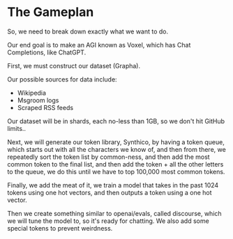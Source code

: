 # The Gameplan

So, we need to break down exactly what we want to do.

Our end goal is to make an AGI known as Voxel, which has Chat Completions, like ChatGPT.

First, we must construct our dataset (Grapha).

Our possible sources for data include:

* Wikipedia
* Msgroom logs
* Scraped RSS feeds

Our dataset will be in shards, each no-less than 1GB, so we don't hit GitHub limits..

Next, we will generate our token library, Synthico, by having a token queue, which starts out with all the characters we know of, and then from there, we repeatedly sort the token list by common-ness, and then add the most common token to the final list, and then add the token + all the other letters to the queue, we do this until we have to top 100,000 most common tokens.

Finally, we add the meat of it, we train a model that takes in the past 1024 tokens using one hot vectors, and then outputs a token using a one hot vector.

Then we create something similar to openai/evals, called discourse, which we will tune the model to, so it's ready for chatting. We also add some special tokens to prevent weirdness.
